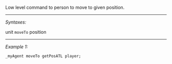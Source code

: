 Low level command to person to move to given position.


---
*Syntaxes:*

unit `moveTo` position

---
*Example 1:*

```sqf
_myAgent moveTo getPosATL player;
```